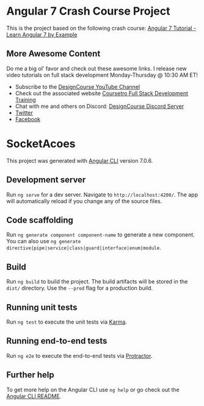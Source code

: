 # Angular 7 Crash Course Project

This is the project based on the following crash course:
[Angular 7 Tutorial - Learn Angular 7 by Example](https://coursetro.com/posts/code/171/Angular-7-Tutorial---Learn-Angular-7-by-Example)

## More Awesome Content

Do me a big ol' favor and check out these awesome links. I release new video tutorials on full stack development Monday-Thursday @ 10:30 AM ET!

* Subscribe to the [DesignCourse YouTube Channel](http://youtube.com/designcourse)
* Check out the associated website [Coursetro Full Stack Development Training](https://coursetro.com)
* Chat with me and others on Discord: [DesignCourse Discord Server](https://discord.gg/a27CKAF)
* [Twitter](https://twitter.com/designcoursecom)
* [Facebook](https://facebook.com/coursetro)

# SocketAcoes

This project was generated with [Angular CLI](https://github.com/angular/angular-cli) version 7.0.6.

## Development server

Run `ng serve` for a dev server. Navigate to `http://localhost:4200/`. The app will automatically reload if you change any of the source files.

## Code scaffolding

Run `ng generate component component-name` to generate a new component. You can also use `ng generate directive|pipe|service|class|guard|interface|enum|module`.

## Build

Run `ng build` to build the project. The build artifacts will be stored in the `dist/` directory. Use the `--prod` flag for a production build.

## Running unit tests

Run `ng test` to execute the unit tests via [Karma](https://karma-runner.github.io).

## Running end-to-end tests

Run `ng e2e` to execute the end-to-end tests via [Protractor](http://www.protractortest.org/).

## Further help

To get more help on the Angular CLI use `ng help` or go check out the [Angular CLI README](https://github.com/angular/angular-cli/blob/master/README.md).

